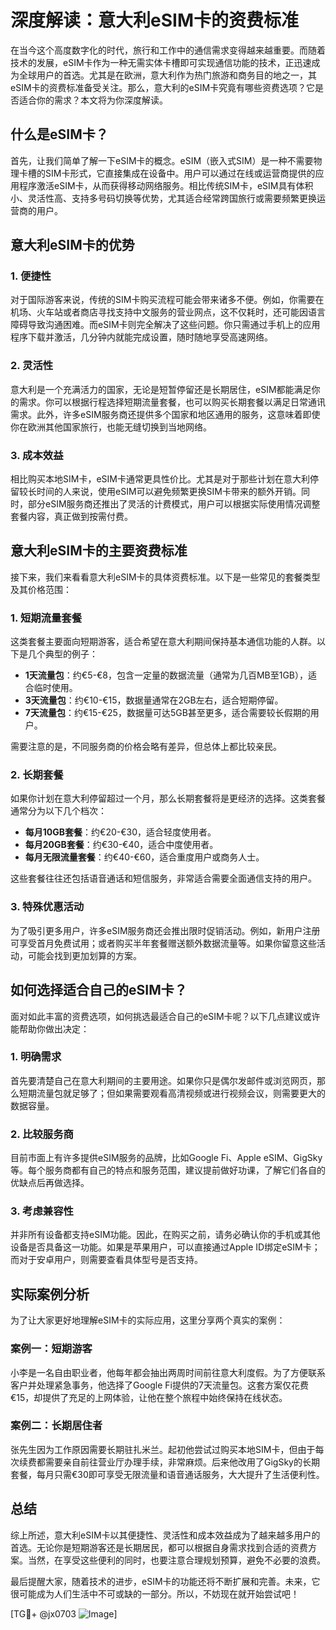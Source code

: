 # 深度解读：意大利eSIM卡的资费标准

在当今这个高度数字化的时代，旅行和工作中的通信需求变得越来越重要。而随着技术的发展，eSIM卡作为一种无需实体卡槽即可实现通信功能的技术，正迅速成为全球用户的首选。尤其是在欧洲，意大利作为热门旅游和商务目的地之一，其eSIM卡的资费标准备受关注。那么，意大利的eSIM卡究竟有哪些资费选项？它是否适合你的需求？本文将为你深度解读。

## 什么是eSIM卡？

首先，让我们简单了解一下eSIM卡的概念。eSIM（嵌入式SIM）是一种不需要物理卡槽的SIM卡形式，它直接集成在设备中。用户可以通过在线或运营商提供的应用程序激活eSIM卡，从而获得移动网络服务。相比传统SIM卡，eSIM具有体积小、灵活性高、支持多号码切换等优势，尤其适合经常跨国旅行或需要频繁更换运营商的用户。

## 意大利eSIM卡的优势

### 1. **便捷性**
对于国际游客来说，传统的SIM卡购买流程可能会带来诸多不便。例如，你需要在机场、火车站或者商店寻找支持中文服务的营业网点，这不仅耗时，还可能因语言障碍导致沟通困难。而eSIM卡则完全解决了这些问题。你只需通过手机上的应用程序下载并激活，几分钟内就能完成设置，随时随地享受高速网络。

### 2. **灵活性**
意大利是一个充满活力的国家，无论是短暂停留还是长期居住，eSIM都能满足你的需求。你可以根据行程选择短期流量套餐，也可以购买长期套餐以满足日常通讯需求。此外，许多eSIM服务商还提供多个国家和地区通用的服务，这意味着即使你在欧洲其他国家旅行，也能无缝切换到当地网络。

### 3. **成本效益**
相比购买本地SIM卡，eSIM卡通常更具性价比。尤其是对于那些计划在意大利停留较长时间的人来说，使用eSIM可以避免频繁更换SIM卡带来的额外开销。同时，部分eSIM服务商还推出了灵活的计费模式，用户可以根据实际使用情况调整套餐内容，真正做到按需付费。

## 意大利eSIM卡的主要资费标准

接下来，我们来看看意大利eSIM卡的具体资费标准。以下是一些常见的套餐类型及其价格范围：

### 1. **短期流量套餐**
这类套餐主要面向短期游客，适合希望在意大利期间保持基本通信功能的人群。以下是几个典型的例子：

- **1天流量包**：约€5-€8，包含一定量的数据流量（通常为几百MB至1GB），适合临时使用。
- **3天流量包**：约€10-€15，数据量通常在2GB左右，适合短期停留。
- **7天流量包**：约€15-€25，数据量可达5GB甚至更多，适合需要较长假期的用户。

需要注意的是，不同服务商的价格会略有差异，但总体上都比较亲民。

### 2. **长期套餐**
如果你计划在意大利停留超过一个月，那么长期套餐将是更经济的选择。这类套餐通常分为以下几个档次：

- **每月10GB套餐**：约€20-€30，适合轻度使用者。
- **每月20GB套餐**：约€30-€40，适合中度使用者。
- **每月无限流量套餐**：约€40-€60，适合重度用户或商务人士。

这些套餐往往还包括语音通话和短信服务，非常适合需要全面通信支持的用户。

### 3. **特殊优惠活动**
为了吸引更多用户，许多eSIM服务商还会推出限时促销活动。例如，新用户注册可享受首月免费试用；或者购买半年套餐赠送额外数据流量等。如果你留意这些活动，可能会找到更加划算的方案。

## 如何选择适合自己的eSIM卡？

面对如此丰富的资费选项，如何挑选最适合自己的eSIM卡呢？以下几点建议或许能帮助你做出决定：

### 1. **明确需求**
首先要清楚自己在意大利期间的主要用途。如果你只是偶尔发邮件或浏览网页，那么短期流量包就足够了；但如果需要观看高清视频或进行视频会议，则需要更大的数据容量。

### 2. **比较服务商**
目前市面上有许多提供eSIM服务的品牌，比如Google Fi、Apple eSIM、GigSky等。每个服务商都有自己的特点和服务范围，建议提前做好功课，了解它们各自的优缺点后再做选择。

### 3. **考虑兼容性**
并非所有设备都支持eSIM功能。因此，在购买之前，请务必确认你的手机或其他设备是否具备这一功能。如果是苹果用户，可以直接通过Apple ID绑定eSIM卡；而对于安卓用户，则需要查看具体型号是否支持。

## 实际案例分析

为了让大家更好地理解eSIM卡的实际应用，这里分享两个真实的案例：

### 案例一：短期游客
小李是一名自由职业者，他每年都会抽出两周时间前往意大利度假。为了方便联系客户并处理紧急事务，他选择了Google Fi提供的7天流量包。这套方案仅花费€15，却提供了充足的上网体验，让他在整个旅程中始终保持在线状态。

### 案例二：长期居住者
张先生因为工作原因需要长期驻扎米兰。起初他尝试过购买本地SIM卡，但由于每次续费都需要亲自前往营业厅办理手续，非常麻烦。后来他改用了GigSky的长期套餐，每月只需€30即可享受无限流量和语音通话服务，大大提升了生活便利性。

## 总结

综上所述，意大利eSIM卡以其便捷性、灵活性和成本效益成为了越来越多用户的首选。无论你是短期游客还是长期居民，都可以根据自身需求找到合适的资费方案。当然，在享受这些便利的同时，也要注意合理规划预算，避免不必要的浪费。

最后提醒大家，随着技术的进步，eSIM卡的功能还将不断扩展和完善。未来，它很可能成为人们生活中不可或缺的一部分。所以，不妨现在就开始尝试吧！

[TG💪+ @jx0703 ![Image](https://github.com/user-attachments/assets/dbca1d08-cadb-493c-b0ec-ad6f7a83f270)]